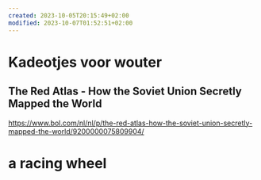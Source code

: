 ```yaml
---
created: 2023-10-05T20:15:49+02:00
modified: 2023-10-07T01:52:51+02:00
---
```


# Kadeotjes voor wouter

## The Red Atlas - How the Soviet Union Secretly Mapped the World

https://www.bol.com/nl/nl/p/the-red-atlas-how-the-soviet-union-secretly-mapped-the-world/9200000075809904/

# a racing wheel
